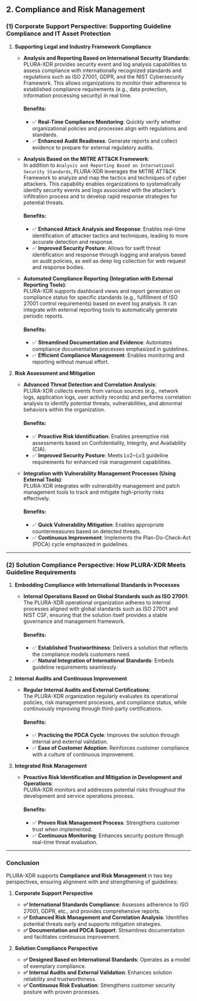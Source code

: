 ## **2. Compliance and Risk Management**

### **(1) Corporate Support Perspective: Supporting Guideline Compliance and IT Asset Protection**

1. **Supporting Legal and Industry Framework Compliance**  
   - **Analysis and Reporting Based on International Security Standards**:  
     PLURA-XDR provides security event and log analysis capabilities to assess compliance with internationally recognized standards and regulations such as ISO 27001, GDPR, and the NIST Cybersecurity Framework. This allows organizations to monitor their adherence to established compliance requirements (e.g., data protection, information processing security) in real time.  

     #### Benefits:
     - ✅ **Real-Time Compliance Monitoring**: Quickly verify whether organizational policies and processes align with regulations and standards.  
     - ✅ **Enhanced Audit Readiness**: Generate reports and collect evidence to prepare for external regulatory audits.  

   - **Analysis Based on the MITRE ATT&CK Framework**:  
     In addition to `Analysis and Reporting Based on International Security Standards`, PLURA-XDR leverages the MITRE ATT&CK Framework to analyze and map the tactics and techniques of cyber attackers. This capability enables organizations to systematically identify security events and logs associated with the attacker’s infiltration process and to develop rapid response strategies for potential threats.  
     
     #### Benefits:
     - ✅ **Enhanced Attack Analysis and Response**: Enables real-time identification of attacker tactics and techniques, leading to more accurate detection and response.  
     - ✅ **Improved Security Posture**: Allows for swift threat identification and response through logging and analysis based on audit policies, as well as deep log collection for web request and response bodies.  

   - **Automated Compliance Reporting (Integration with External Reporting Tools)**:  
     PLURA-XDR supports dashboard views and report generation on compliance status for specific standards (e.g., fulfillment of ISO 27001 control requirements) based on event log analysis. It can integrate with external reporting tools to automatically generate periodic reports.  

     #### Benefits:
     - ✅ **Streamlined Documentation and Evidence**: Automates compliance documentation processes emphasized in guidelines.  
     - ✅ **Efficient Compliance Management**: Enables monitoring and reporting without manual effort.  

2. **Risk Assessment and Mitigation**  
   - **Advanced Threat Detection and Correlation Analysis**:  
     PLURA-XDR collects events from various sources (e.g., network logs, application logs, user activity records) and performs correlation analysis to identify potential threats, vulnerabilities, and abnormal behaviors within the organization.  

     #### Benefits:
     - ✅ **Proactive Risk Identification**: Enables preemptive risk assessments based on Confidentiality, Integrity, and Availability (CIA).  
     - ✅ **Improved Security Posture**: Meets Lv2~Lv3 guideline requirements for enhanced risk management capabilities.  

   - **Integration with Vulnerability Management Processes (Using External Tools)**:  
     PLURA-XDR integrates with vulnerability management and patch management tools to track and mitigate high-priority risks effectively.  

     #### Benefits:
     - ✅ **Quick Vulnerability Mitigation**: Enables appropriate countermeasures based on detected threats.  
     - ✅ **Continuous Improvement**: Implements the Plan-Do-Check-Act (PDCA) cycle emphasized in guidelines.  

---

### **(2) Solution Compliance Perspective: How PLURA-XDR Meets Guideline Requirements**

1. **Embedding Compliance with International Standards in Processes**  
   - **Internal Operations Based on Global Standards such as ISO 27001**:  
     The PLURA-XDR operational organization adheres to internal processes aligned with global standards such as ISO 27001 and NIST CSF, ensuring that the solution itself provides a stable governance and management framework.  

     #### Benefits:
     - ✅ **Established Trustworthiness**: Delivers a solution that reflects the compliance models customers need.  
     - ✅ **Natural Integration of International Standards**: Embeds guideline requirements seamlessly.  

2. **Internal Audits and Continuous Improvement**  
   - **Regular Internal Audits and External Certifications**:  
     The PLURA-XDR organization regularly evaluates its operational policies, risk management processes, and compliance status, while continuously improving through third-party certifications.  

     #### Benefits:
     - ✅ **Practicing the PDCA Cycle**: Improves the solution through internal and external validation.  
     - ✅ **Ease of Customer Adoption**: Reinforces customer compliance with a culture of continuous improvement.  

3. **Integrated Risk Management**  
   - **Proactive Risk Identification and Mitigation in Development and Operations**:  
     PLURA-XDR monitors and addresses potential risks throughout the development and service operations process.  

     #### Benefits:
     - ✅ **Proven Risk Management Process**: Strengthens customer trust when implemented.  
     - ✅ **Continuous Monitoring**: Enhances security posture through real-time threat evaluation.  

---

### **Conclusion**

PLURA-XDR supports **Compliance and Risk Management** in two key perspectives, ensuring alignment with and strengthening of guidelines:

1. **Corporate Support Perspective**  
   - **✅ International Standards Compliance**: Assesses adherence to ISO 27001, GDPR, etc., and provides comprehensive reports.  
   - **✅ Enhanced Risk Management and Correlation Analysis**: Identifies potential threats early and supports mitigation strategies.  
   - **✅ Documentation and PDCA Support**: Streamlines documentation and facilitates continuous improvement.  

2. **Solution Compliance Perspective**  
   - **✅ Designed Based on International Standards**: Operates as a model of exemplary compliance.  
   - **✅ Internal Audits and External Validation**: Enhances solution reliability and trustworthiness.  
   - **✅ Continuous Risk Evaluation**: Strengthens customer security posture with proven processes.  
